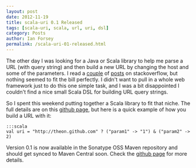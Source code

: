 ```yaml
---
layout: post
date: 2012-11-19
title: scala-uri 0.1 Released
tags: [scala-uri, scala, url, uri, dsl]
category: Posts
author: Ian Forsey
permalink: /scala-uri-01-released.html
---
```


The other day I was looking for a Java or Scala library to help me parse a URL (with query string) and then build a new URL by changing the host and some of the parameters. I read a [couple](http://stackoverflow.com/questions/6521419/how-do-i-parse-a-x-www-url-encoded-string-into-a-mapstring-string-using-lift) of [posts](http://stackoverflow.com/questions/2809877/how-to-convert-map-to-url-query-string) on stackoverflow, but nothing seemed to fit the bill perfectly. I didn't want to pull in a whole web framework just to do this one simple task, and I was a bit disappointed I couldn't find a nice small Scala DSL for building URL query strings.

So I spent this weekend putting together a Scala library to fit that niche. The full details are on this [github page](https://github.com/theon/scala-uri), but here is a quick example of how you build a URL with it:

    :::scala
    val uri = "http://theon.github.com" ? ("param1" -> "1") & ("param2" -> 2)

Version 0.1 is now available in the Sonatype OSS Maven repository and should get synced to Maven Central soon. Check the [github page](https://github.com/theon/scala-uri) for more details.